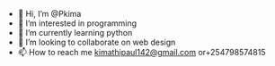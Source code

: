 - 👋 Hi, I’m @Pkima
- 👀 I’m interested in programming 
- 🌱 I’m currently learning python
- 💞️ I’m looking to collaborate on web design
- 📫 How to reach me kimathipaul142@gmail.com or+254798574815

<!---
Pkima/Pkima is a ✨ special ✨ repository because its `README.md` (this file) appears on your GitHub profile.
You can click the Preview link to take a look at your changes.
--->
